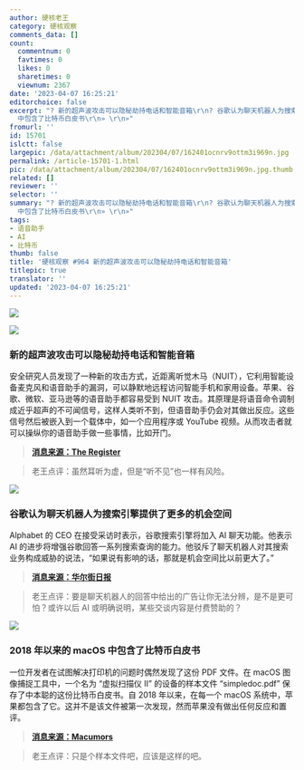 ```yaml
---
author: 硬核老王
category: 硬核观察
comments_data: []
count:
  commentnum: 0
  favtimes: 0
  likes: 0
  sharetimes: 0
  viewnum: 2367
date: '2023-04-07 16:25:21'
editorchoice: false
excerpt: "? 新的超声波攻击可以隐秘劫持电话和智能音箱\r\n? 谷歌认为聊天机器人为搜索引擎提供了更多的机会空间\r\n? 2018 年以来的 macOS
  中包含了比特币白皮书\r\n» \r\n»"
fromurl: ''
id: 15701
islctt: false
largepic: /data/attachment/album/202304/07/162401ocnrv9ottm3i969n.jpg
permalink: /article-15701-1.html
pic: /data/attachment/album/202304/07/162401ocnrv9ottm3i969n.jpg.thumb.jpg
related: []
reviewer: ''
selector: ''
summary: "? 新的超声波攻击可以隐秘劫持电话和智能音箱\r\n? 谷歌认为聊天机器人为搜索引擎提供了更多的机会空间\r\n? 2018 年以来的 macOS
  中包含了比特币白皮书\r\n» \r\n»"
tags:
- 语音助手
- AI
- 比特币
thumb: false
title: '硬核观察 #964 新的超声波攻击可以隐秘劫持电话和智能音箱'
titlepic: true
translator: ''
updated: '2023-04-07 16:25:21'
---
```


![](/data/attachment/album/202304/07/162401ocnrv9ottm3i969n.jpg)


![](/data/attachment/album/202304/07/162414mltzlbltkqtssqnb.jpg)


### 新的超声波攻击可以隐秘劫持电话和智能音箱


安全研究人员发现了一种新的攻击方式，近距离听觉木马（NUIT），它利用智能设备麦克风和语音助手的漏洞，可以静默地远程访问智能手机和家用设备。苹果、谷歌、微软、亚马逊等的语音助手都容易受到 NUIT 攻击。其原理是将语音命令调制成近乎超声的不可闻信号，这样人类听不到，但语音助手仍会对其做出反应。这些信号然后被嵌入到一个载体中，如一个应用程序或 YouTube 视频。从而攻击者就可以操纵你的语音助手做一些事情，比如开门。



> 
> **[消息来源：The Register](https://www.theregister.com/2023/04/04/siri_alexa_cortana_google_nuit/)**
> 
> 
> 



> 
> 老王点评：虽然耳听为虚，但是“听不见”也一样有风险。
> 
> 
> 


![](/data/attachment/album/202304/07/162427c61jnh3h26jnnrh8.jpg)


### 谷歌认为聊天机器人为搜索引擎提供了更多的机会空间


Alphabet 的 CEO 在接受采访时表示，谷歌搜索引擎将加入 AI 聊天功能。他表示 AI 的进步将增强谷歌回答一系列搜索查询的能力。他驳斥了聊天机器人对其搜索业务构成威胁的说法，“如果说有影响的话，那就是机会空间比以前更大了。”



> 
> **[消息来源：华尔街日报](https://www.wsj.com/articles/google-ceo-sundar-pichai-says-search-to-feature-chat-ai-2fa0f54c)**
> 
> 
> 



> 
> 老王点评：要是聊天机器人的回答中给出的广告让你无法分辨，是不是更可怕？或许以后 AI 或明确说明，某些交谈内容是付费赞助的？
> 
> 
> 


![](/data/attachment/album/202304/07/162441s55herj8hyr4u65k.jpg)


### 2018 年以来的 macOS 中包含了比特币白皮书


一位开发者在试图解决打印机的问题时偶然发现了这份 PDF 文件。在 macOS 图像捕捉工具中，一个名为 “虚拟扫描仪 II” 的设备的样本文件 “simpledoc.pdf” 保存了中本聪的这份比特币白皮书。自 2018 年以来，在每一个 macOS 系统中，苹果都包含了它。这并不是该文件被第一次发现，然而苹果没有做出任何反应和置评。



> 
> **[消息来源：Macumors](https://www.macrumors.com/2023/04/06/macos-includes-bitcoin-whitepaper/)**
> 
> 
> 



> 
> 老王点评：只是个样本文件吧，应该是这样的吧。
> 
> 
>